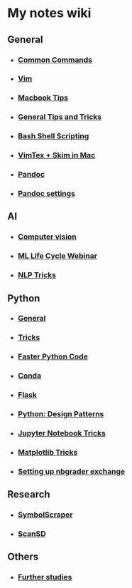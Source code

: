 # My notes wiki

## General

- ### [Common Commands](common_commands.md) 
- ### [Vim](vim.md)
- ### [Macbook Tips](macbook-tips.md)
- ### [General Tips and Tricks](tips.md)
- ### [Bash Shell Scripting](bash.md)
- ### [VimTex + Skim in Mac](vimtex.md)
- ### [Pandoc](pandoc.md)
- ### [Pandoc settings](pandoc-settings.md)

## AI

- ### [Computer vision](ai/cv.md)
- ### [ML Life Cycle Webinar](ai/ml-life-cycle.md)
- ### [NLP Tricks](ai/nlp-tricks.md)

## Python

- ### [General](python/general.md)
- ### [Tricks](python/tricks.ipynb)
- ### [Faster Python Code](python/optimization.md)
- ### [Conda](python/conda.md)
- ### [Flask](python/flask.md)
- ### [Python: Design Patterns](python/design-patterns.md)
- ### [Jupyter Notebook Tricks](python/notebook-tricks.md)
- ### [Matplotlib Tricks](python/matplotlib-tricks.md)
- ### [Setting up nbgrader exchange](python/nbgrader.md)

## Research

- ### [SymbolScraper](Research/symbolscraper.md)
- ### [ScanSD](Research/scanssd.md)

## Others

- ### [Further studies](studies.md) 
